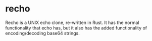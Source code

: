 # recho
Recho is a UNIX echo clone, re-written in Rust. It has the normal functionality that echo has, but it also has the added functionality of encoding/decoding base64 strings.
